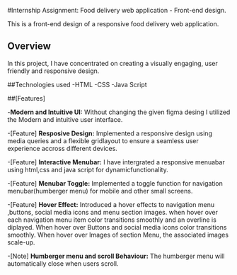 #Internship Assignment: Food delivery web application - Front-end design.

This is a front-end design of a responsive food delivery web application.

## Overview

In this project, I have concentrated  on creating a visually engaging, user friendly and responsive design.

##Technologies used
-HTML
-CSS
-Java Script

##[Features]

-**Modern and Intuitive UI:** Without changing the given figma desing I utilized the Modern and intuitive user interface.

-[Feature] **Resposive Design:** Implemented a responsive design using media queries and a flexible gridlayout to ensure a seamless user experience accross different devices.

-[Feature] **Interactive Menubar:** I have intergrated a responsive menuabar using html,css and java script for dynamicfunctionality. 

-[Feature] **Menubar Toggle:** Implemented a toggle function for navigation menubar(humberger menu) for mobile and other small screens.

-[Feature] **Hover Effect:**  Introduced a hover effects to navigation menu ,buttons, social media icons and menu section images. when hover over each navigation menu item color transitions smoothly and an overline is diplayed. 
When hover over Buttons and social media icons color transitions smoothly.
When hover over Images of section Menu, the associated images scale-up. 

-[Note] **Humberger menu and scroll Behaviour:** The humberger menu will automatically close when users scroll.
